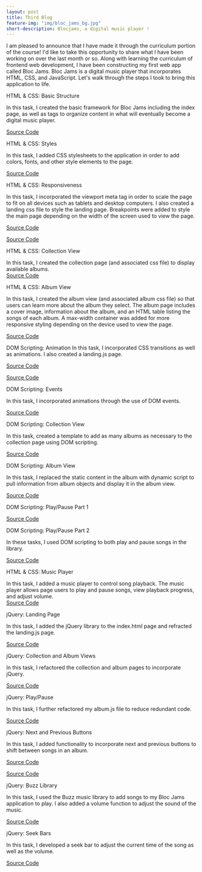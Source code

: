 ```yaml
---
layout: post
title: Third Blog
feature-img: "img/bloc_jams_bg.jpg"
short-description: Blocjams, a digital music player !
---
```


I am pleased to announce that I have made it through the curriculum portion of the course!  I'd like to take this opportunity to share what I have been working on over the last month or so.  Along with learning the curriculum of frontend web development, I have been constructing my first web app called Bloc Jams.  Bloc Jams is a digital music player that incorporates HTML, CSS, and JavaScript.  Let's walk through the steps I took to bring this application to life.  

HTML & CSS: Basic Structure

In this task, I created the basic framework for Bloc Jams including the index page, as well as tags to organize content in what will eventually become a digital music player.

[Source Code](https://github.com/dhelmick103/bloc-jams/commit/0f61b08b25556570a64f932613b9195e9c15729e)

HTML & CSS: Styles

In this task, I added CSS stylesheets to the application in order to add colors, fonts, and other style elements to the page.  

[Source Code](https://github.com/dhelmick103/bloc-jams/commit/378792d275f030b76c211bb4b3f3082d44693e67)

HTML & CSS: Responsiveness

In this task, I incorporated the viewport meta tag in order to scale the page to fit on all devices such as tablets and desktop computers.  I also created a landing css file to style the landing page.  Breakpoints were added to style the main page depending on the width of the screen used to view the page.  

[Source Code](https://github.com/dhelmick103/bloc-jams/commit/f9c64949a8aa3024bb06eb7a297996c235960d6a)

[Source Code](https://github.com/dhelmick103/bloc-jams/commit/4ef21cd89121b0af29d4365849003ce79f358da9)

HTML & CSS: Collection View

In this task, I created the collection page (and associated css file) to display available albums.  
[Source Code](https://github.com/dhelmick103/bloc-jams/commit/2de8b70b2917c605ca7fd9a4a2e1154640dec78b)

HTML & CSS: Album View

In this task, I created the album view (and associated album css file) so that users can learn more about the album they select.  The album page includes a cover image, information about the album, and an HTML table listing the songs of each album.  A max-width container was added for more responsive styling depending on the device used to view the page.  

[Source Code](https://github.com/dhelmick103/bloc-jams/commit/a6e60aa8766a30d9fcf73fc58ce89c72fc7d57b7)

DOM Scripting: Animation
In this task, I incorporated CSS transitions as well as animations.  I also created a landing.js page.

[Source Code](https://github.com/dhelmick103/bloc-jams/commit/a50bddcaec74497595b86ff52153a1c1f5aaa59b)

[Source Code](https://github.com/dhelmick103/bloc-jams/commit/35b6d2e61255c4a9b982dec2463500cb2a2d6ea3)

DOM Scripting: Events

In this task, I incorporated animations through the use of DOM events.

[Source Code](https://github.com/dhelmick103/bloc-jams/commit/a347a86a7cd06195276bb5c5569026bfc924e836)

DOM Scripting: Collection View

In this task, created a template to add as many albums as necessary to the collection page using DOM scripting.

[Source Code](https://github.com/dhelmick103/bloc-jams/commit/dc6d4ed93407f1c8858bebb27e7fc3b3305b59e9)

DOM Scripting: Album View

In this task, I replaced the static content in the album with dynamic script to pull information from album objects and display it in the album view.

[Source Code](https://github.com/dhelmick103/bloc-jams/commit/c12986d0e7e889a73236bf36533566413eca2f1d)

DOM Scripting: Play/Pause Part 1

[Source Code](https://github.com/dhelmick103/bloc-jams/commit/dbd408403738d5313af896e29518b3c601bbb726)

DOM Scripting: Play/Pause Part 2

In these tasks, I used DOM scripting to both play and pause songs in the library.

[Source Code](https://github.com/dhelmick103/bloc-jams/commit/1aa1fa2df19c6d2bc56591927fd53bfa9203dbea)

HTML & CSS: Music Player

In this task, I added a music player to control song playback.  The music player allows page users to play and pause songs, view playback progress, and adjust volume.  
[Source Code](https://github.com/dhelmick103/bloc-jams/commit/5a0ecfda8c04bd789df77d8d56d7541961322ae5)

jQuery: Landing Page

In this task, I added the jQuery library to the index.html page and refracted the landing.js page.

[Source Code](https://github.com/dhelmick103/bloc-jams/commit/ac9e56052ad481fde14f248bbb21dc55654ea4b5)

jQuery: Collection and Album Views

In this task, I refactored the collection and album pages to incorporate jQuery.  

[Source Code](https://github.com/dhelmick103/bloc-jams/commit/5d6ea02535c7cda12854fa5e583089ee0a736750)

jQuery: Play/Pause

In this task, I further refactored my album.js file to reduce redundant code.

[Source Code](https://github.com/dhelmick103/bloc-jams/commit/a62bf3954495b16a9b1125f1cdf77d8badcc0f1d)

jQuery: Next and Previous Buttons

In this task, I added functionality to incorporate next and previous buttons to shift between songs in an album.  

[Source Code](https://github.com/dhelmick103/bloc-jams/commit/4cb5d45784b5b9a36a2b4736192aab42f666a242)

[Source Code](https://github.com/dhelmick103/bloc-jams/commit/3e318d81b1c2ba6b1d74768212c1c12e41955072)

jQuery: Buzz Library

In this task, I used the Buzz music library to add songs to my Bloc Jams application to play.  I also added a volume function to adjust the sound of the music.

[Source Code](https://github.com/dhelmick103/bloc-jams/commit/0739cec3918f079ae73927e69847b4d64b8cb65d)

jQuery: Seek Bars

In this task, I developed a seek bar to adjust the current time of the song as well as the volume.
 
[Source Code](https://github.com/dhelmick103/bloc-jams/commit/5dfc5ccd73b4ea3a47b3aa93f629b20bfa7c51c2)

